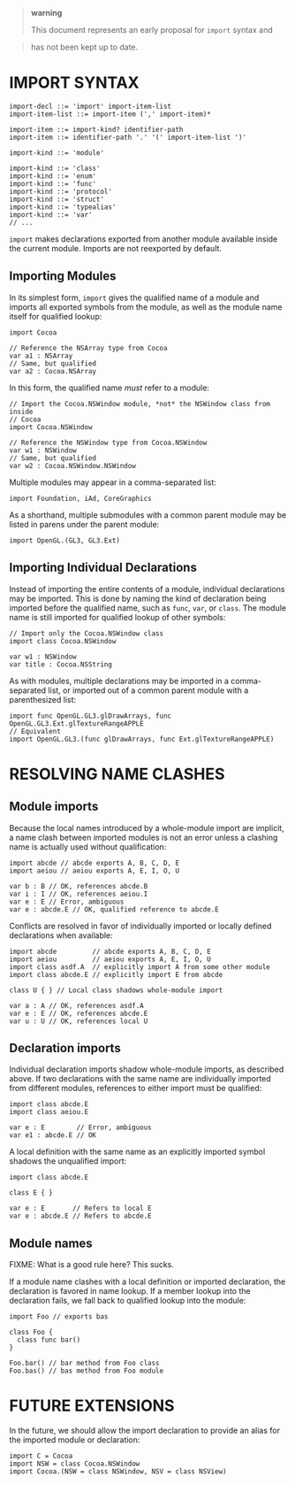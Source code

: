 > **warning**
>
> This document represents an early proposal for `import` syntax and

> has not been kept up to date.

IMPORT SYNTAX
=============

    import-decl ::= 'import' import-item-list
    import-item-list ::= import-item (',' import-item)*

    import-item ::= import-kind? identifier-path
    import-item ::= identifier-path '.' '(' import-item-list ')'

    import-kind ::= 'module'

    import-kind ::= 'class'
    import-kind ::= 'enum'
    import-kind ::= 'func'
    import-kind ::= 'protocol'
    import-kind ::= 'struct'
    import-kind ::= 'typealias'
    import-kind ::= 'var'
    // ...

`import` makes declarations exported from another module available
inside the current module. Imports are not reexported by default.

Importing Modules
-----------------

In its simplest form, `import` gives the qualified name of a module and
imports all exported symbols from the module, as well as the module name
itself for qualified lookup:

    import Cocoa

    // Reference the NSArray type from Cocoa
    var a1 : NSArray
    // Same, but qualified
    var a2 : Cocoa.NSArray

In this form, the qualified name *must* refer to a module:

    // Import the Cocoa.NSWindow module, *not* the NSWindow class from inside
    // Cocoa
    import Cocoa.NSWindow

    // Reference the NSWindow type from Cocoa.NSWindow
    var w1 : NSWindow
    // Same, but qualified
    var w2 : Cocoa.NSWindow.NSWindow

Multiple modules may appear in a comma-separated list:

    import Foundation, iAd, CoreGraphics

As a shorthand, multiple submodules with a common parent module may be
listed in parens under the parent module:

    import OpenGL.(GL3, GL3.Ext)

Importing Individual Declarations
---------------------------------

Instead of importing the entire contents of a module, individual
declarations may be imported. This is done by naming the kind of
declaration being imported before the qualified name, such as `func`,
`var`, or `class`. The module name is still imported for qualified
lookup of other symbols:

    // Import only the Cocoa.NSWindow class
    import class Cocoa.NSWindow

    var w1 : NSWindow
    var title : Cocoa.NSString

As with modules, multiple declarations may be imported in a
comma-separated list, or imported out of a common parent module with a
parenthesized list:

    import func OpenGL.GL3.glDrawArrays, func OpenGL.GL3.Ext.glTextureRangeAPPLE
    // Equivalent
    import OpenGL.GL3.(func glDrawArrays, func Ext.glTextureRangeAPPLE)

RESOLVING NAME CLASHES
======================

Module imports
--------------

Because the local names introduced by a whole-module import are
implicit, a name clash between imported modules is not an error unless a
clashing name is actually used without qualification:

    import abcde // abcde exports A, B, C, D, E
    import aeiou // aeiou exports A, E, I, O, U

    var b : B // OK, references abcde.B
    var i : I // OK, references aeiou.I
    var e : E // Error, ambiguous
    var e : abcde.E // OK, qualified reference to abcde.E

Conflicts are resolved in favor of individually imported or locally
defined declarations when available:

    import abcde         // abcde exports A, B, C, D, E
    import aeiou         // aeiou exports A, E, I, O, U
    import class asdf.A  // explicitly import A from some other module
    import class abcde.E // explicitly import E from abcde

    class U { } // Local class shadows whole-module import

    var a : A // OK, references asdf.A
    var e : E // OK, references abcde.E
    var u : U // OK, references local U

Declaration imports
-------------------

Individual declaration imports shadow whole-module imports, as described
above. If two declarations with the same name are individually imported
from different modules, references to either import must be qualified:

    import class abcde.E
    import class aeiou.E

    var e : E        // Error, ambiguous
    var e1 : abcde.E // OK

A local definition with the same name as an explicitly imported symbol
shadows the unqualified import:

    import class abcde.E

    class E { }

    var e : E       // Refers to local E
    var e : abcde.E // Refers to abcde.E

Module names
------------

FIXME: What is a good rule here? This sucks.

If a module name clashes with a local definition or imported
declaration, the declaration is favored in name lookup. If a member
lookup into the declaration fails, we fall back to qualified lookup into
the module:

    import Foo // exports bas

    class Foo {
      class func bar()
    }

    Foo.bar() // bar method from Foo class
    Foo.bas() // bas method from Foo module

FUTURE EXTENSIONS
=================

In the future, we should allow the import declaration to provide an
alias for the imported module or declaration:

    import C = Cocoa
    import NSW = class Cocoa.NSWindow
    import Cocoa.(NSW = class NSWindow, NSV = class NSView)
